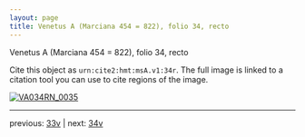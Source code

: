 ```yaml
---
layout: page
title: Venetus A (Marciana 454 = 822), folio 34, recto
---
```


Venetus A (Marciana 454 = 822), folio 34, recto

Cite this object as `urn:cite2:hmt:msA.v1:34r`.  The full image is linked to a citation tool you can use to cite regions of the image.

[![VA034RN_0035](http://www.homermultitext.org/iipsrv?IIIF=/project/homer/pyramidal/deepzoom/hmt/vaimg/2017a/VA034RN_0035.tif/full/800,/0/default.jpg)](http://www.homermultitext.org/ict2/?urn=urn:cite2:hmt:vaimg.2017a:VA034RN_0035) 

---

previous:  [33v](../33v/) | next: [34v](../34v/)